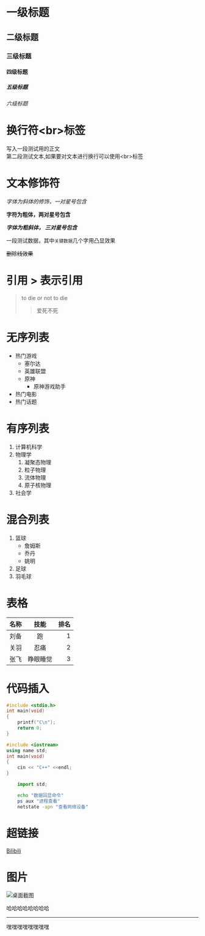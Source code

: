 
# 一级标题

## 二级标题

### 三级标题

#### 四级标题

##### 五级标题

###### 六级标题

# 换行符\<br\>标签

写入一段测试用的正文<br>第二段测试文本,如果要对文本进行换行可以使用\<br\>标签

# 文本修饰符

*字体为斜体的修饰，一对星号包含*

**字符为粗体，两对星号包含**

***字体为粗斜体， 三对星号包含***

一段测试数据，其中`关键数据`几个字用凸显效果

~~删除线效果~~

# 引用 \> 表示引用

> to die or not to die
>> 爱死不死

# 无序列表

* 热门游戏
  * 塞尔达
  * 英雄联盟
  * 原神
    * 原神游戏助手
* 热门电影
* 热门话题

# 有序列表

1. 计算机科学
2. 物理学
   1. 凝聚态物理
   2. 粒子物理
   3. 流体物理
   4. 原子核物理
3. 社会学

# 混合列表

1. 篮球
   * 詹姆斯
   * 乔丹
   * 姚明
2. 足球
3. 羽毛球

# 表格

名称|技能|排名
---|:--:|---:
刘备|跑|1
关羽|忍痛|2
张飞|睁眼睡觉|3

# 代码插入

```c
#include <stdio.h>
int main(void)
{
	printf("C\n");
	return 0;
}
```

```cpp
#include <iostream>
using name std;
int main(void)
{
	cin << "C++" <<endl;
}
```
```python
	import std;

```

```bash
	echo "数据回显命令"
	ps aux "进程查看"
	netstate -apn "查看网络设备"
```


# 超链接

[Bilibili](https://www.bilibili.com "点击进入b站")


# 图片
![桌面截图](https://liuhao-aliyun-oss.oss-cn-beijing.aliyuncs.com/1672925096215.png "图片标题")

哈哈哈哈哈哈哈哈

*****

嘿嘿嘿嘿嘿嘿嘿嘿
